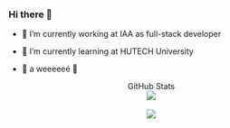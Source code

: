 ### Hi there 👋

- 🔭 I’m currently working at IAA as full-stack developer
- 🌱 I’m currently learning at HUTECH University

- :duck: a weeeeeé :duck:

<div align="center">GitHub Stats</div>
<div align="center"><img src="https://github-readme-stats.vercel.app/api?username=hiepmarin&show_icons=true&count_private=true&hide_border=true&theme=monokai" align="center" /></div>  

<br/>  
<div align="center">
<img src="https://komarev.com/ghpvc/?username=hiepmarin&&style=flat-square" align="center" />
</div> 
